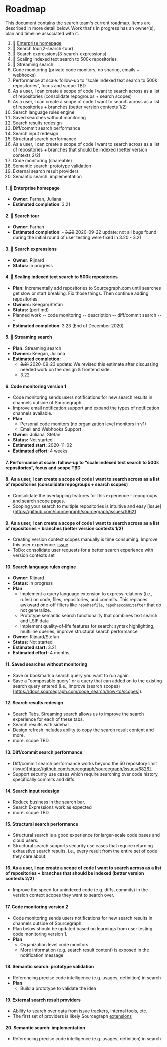 # Roadmap

This document contains the search team's current roadmap. Items are described in more detail below. Work that's in progress has an owner(s), plan and timeline associated with it. 

1. 🔄 [Enterprise homepage](1-enterprise-homepage)
1. 🔄 Search tour(2-search-tour)
1. 🔄 Search expressions(3-search-expressions)
1. 🔄 Scaling indexed text search to 500k repositories
1. 🔄 Streaming search
1. Code monitoring (private code monitors, no sharing, emails + webhooks)
1. Performance at scale: follow-up to “scale indexed text search to 500k repositories”, focus and scope TBD
1. As a user, I can create a scope of code I want to search across as a list of repositories (consolidate repogroups + search scopes)
1. As a user, I can create a scope of code I want to search across as a list of repositories + branches (better version contexts 1/2)
1. Search language rules engine
1. Saved searches without monitoring
1. Search results redesign
1. Diff/commit search performance
1. Search input redesign
1. Structural search performance
1. As a user, I can create a scope of code I want to search across as a list of repositories + branches that should be indexed (better version contexts 2/2)
1. Code monitoring (shareable)
1. Semantic search: prototype validation
1. External search result providers
1. Semantic search: implementation








#### 1. 🔄 Enterprise homepage
- **Owner:** Farhan, Juliana
- **Estimated completion**: 3.21
         
#### 2. 🔄 Search tour
- **Owner:** Farhan
- **Estimated completion**:
       - ~~3.20~~ 2020-09-22 update: not all bugs found during the initial round of user testing were fixed in 3.20
       - 3.21
       
#### 3. 🔄 Search expressions
 - **Owner:** Rijnard
 - **Status:** In progress

#### 4. 🔄 Scaling indexed text search to 500k repositories
   - **Plan:** Incrementally add repositories to Sourcegraph.com until searches get slow or start breaking. Fix those things. Then continue adding repositories.
   - **Owners:** Keegan/Stefan
   - **Status:** (perf.md)
   - Planned work
    -- code monitoring -- description
    -- diff/commit search --- 
   - **Estimated completion**: 3.23 (End of December 2020)

#### 5. 🔄 Streaming search 
  - **Plan:** Streaming search
  - **Owners:** Keegan, Juliana
  - **Estimated completion:**
    - ~~3.21~~ 2020-09-23 update: We revised this estimate after discussing needed work on the design & frontend side.
    - 3.22

#### 6. Code monitoring version 1
  - Code monitoring sends users notifications for new search results in channels outside of Sourcegraph.
  - Improve email notification support and expand the types of notification channels available.
  - **Plan**
    - Personal code monitors (no organization level monitors in v1)
    - Email and Webhooks Support
  - **Owner:** Juliana, Stefan
  - **Status:** Not started
  - **Estimated start:** 2020-11-02
  - **Estimated effort:** 4 weeks
  
#### 7. Performance at scale: follow-up to “scale indexed text search to 500k repositories”, focus and scope TBD

#### 8. As a user, I can create a scope of code I want to search across as a list of repositories (consolidate repogroups + search scopes)
  - Consolidate the overlapping features for this experience - repogroups and search scope pages.
  - Scoping your search to multiple repositories is intuitive and easy [issue](https://github.com/sourcegraph/sourcegraph/issues/10621

#### 9. As a user, I can create a scope of code I want to search across as a list of repositories + branches (better version contexts 1/2)
  - Creating version context scopes manually is time consuming. Improve this user experience. [issue](https://github.com/sourcegraph/sourcegraph/issues/11569)
  - ToDo: consolidate user requests for a better search experience with version contexts set

#### 10. Search language rules engine
  - **Owner:** Rijnard
  - **Status:** In progress
  - **Plan**
      - Implement a query language extension to express relations (i.e., rules) on code, files, repositories, and commits. This replaces awkward one-off filters like `repohasfile`, `repohascommitafter` that do not generalize.
      - Prototype semantic search functionality that combines text search and LSIF data
      - Implement quality-of-life features for search: syntax highlighting, multiline queries, improve structural search performance
  - **Owner:** Rijnard/Stefan
  - **Status:** Not started
  - **Estimated start:** 3.21
  - **Estimated effort:** 4 months
  
#### 11. Saved searches without monitoring
  - Save or bookmark a search query you want to run again.
  - Save a "composable query" or a query that can added on to the existing search query entered (i.e., improve (search scopes)[https://docs.sourcegraph.com/code_search/how-to/scopes]).
  
#### 12. Search results redesign
  - Search Tabs. Streaming search allows us to improve the search experience for each of these tabs.
  - Search results with sidebar
  - Design refresh includes ability to copy the search result content and more.
  - more. scope TBD
  
#### 13. Diff/commit search performance
  - Diff/commit search performance works beyond the 50 repository limit (issue)[https://github.com/sourcegraph/sourcegraph/issues/6826].
  - Support security use cases which require searching over code history, specifically commits and diffs.
  
#### 14. Search input redesign
  - Reduce business in the search bar.
  - Search Expressions work as expected
  - more. scope TBD

#### 15. Structural search performance
  - Structural search is a good experience for larger-scale code bases and cloud users.
  - Structural search supports security use cases that require returning exhaustive search results, i.e., every result from the entire set of code they care about.

#### 16. As a user, I can create a scope of code I want to search across as a list of repositories + branches that should be indexed (better version contexts 2/2)
  - Improve the speed for unindexed code (e.g. diffs, commits) in the version context scopes they want to search over.

#### 17. Code monitoring version 2
  - Code monitoring sends users notifications for new search results in channels outside of Sourcegraph.
  - Plan below should be updated based on learnings from user testing code monitoring version 1.
  - **Plan**
    - Organization level code monitors
    - More information (e.g. search result content) is exposed in the notification message 
                
#### 18. Semantic search: prototype validation
  - Referencing precise code intelligence (e.g. usages, definition) in search
  - **Plan**
    - Build a prototype to validate the idea
  
#### 19. External search result providers
  - Ability to search over data from issue trackers, internal tools, etc.
  - The first set of providers is likely Sourcegraph [extensions](https://sourcegraph.com/extensions)
  
#### 20. Semantic search: implementation
  - Referencing precise code intelligence (e.g. usages, definition) in search


